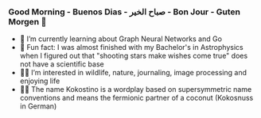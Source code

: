 ### Good Morning - Buenos Dias - صباح الخير - Bon Jour - Guten Morgen :boar:


- :palm_tree: I’m currently learning about Graph Neural Networks and Go
- :milky_way: Fun fact: I was almost finished with my Bachelor's in Astrophysics when I figured out that "shooting stars make wishes come true" does not have a scientific base
- :mermaid: I’m interested in wildlife, nature, journaling, image processing and enjoying life
- :whale::dash: The name Kokostino is a wordplay based on supersymmetric name conventions and means the fermionic partner of a coconut (Kokosnuss in German)
